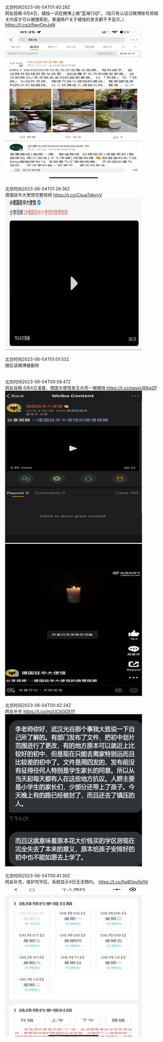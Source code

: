 北京时间2023-06-04T01:40:28Z<br>网友投稿
6月4日，蜡烛一词在微博上被“蓝海行动”。（指只有认证过微博账号其相关内容才可以被搜索到，普通用户关于蜡烛的发言都不予显示。） https://t.co/cftwvOmJqN<br><img src='/temp/image/2023/t-Month-6/1665050833438875648_0.jpg' width='450' height='500'><br><br>北京时间2023-06-04T01:26:36Z<br>德国驻华大使馆完整视频 https://t.co/CnuaTqbvvV<br><img src='/temp/video/2023/t-Month-6/v-Day-04/whyyoutouzhele/1665047342460858368_0.jpg' width='450' height='500'><br><br>北京时间2023-06-04T01:01:53Z<br>随后该微博被删除<br><br><br>北京时间2023-06-04T00:58:47Z<br>网友投稿
6月4日凌晨，德国大使馆发文点亮一根蜡烛 https://t.co/easeU88wZP<br><img src='/temp/image/2023/t-Month-6/1665040344013045760_0.jpg' width='450' height='500'><img src='/temp/image/2023/t-Month-6/1665040344013045760_1.jpg' width='450' height='500'><br><br>北京时间2023-06-04T00:42:24Z<br>网友补充 https://t.co/mzUCbG0XYf<br><img src='/temp/image/2023/t-Month-6/1665036222513790976_0.jpg' width='450' height='500'><br><br>北京时间2023-06-04T00:41:30Z<br>网友补充，维护完毕后，系统显示4日无法预约。 https://t.co/5g8Oqv5sYd<br><img src='/temp/image/2023/t-Month-6/1665035993068589058_0.jpg' width='450' height='500'><br><br>